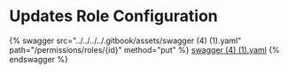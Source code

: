 # Updates Role Configuration

{% swagger src="../../../../.gitbook/assets/swagger (4) (1).yaml" path="/permissions/roles/{id}" method="put" %}
[swagger (4) (1).yaml](<../../../../.gitbook/assets/swagger (4) (1).yaml>)
{% endswagger %}
